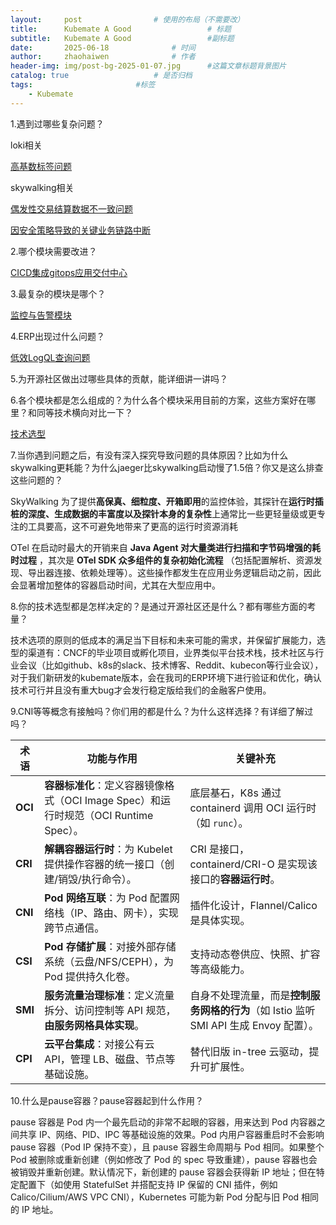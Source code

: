 ```yaml
---
layout:     post   				# 使用的布局（不需要改）
title:      Kubemate A Good           		# 标题 
subtitle:   Kubemate A Good 				#副标题
date:       2025-06-18				# 时间
author:     zhaohaiwen 				# 作者
header-img: img/post-bg-2025-01-07.jpg		#这篇文章标题背景图片
catalog: true 					# 是否归档
tags:						#标签
    - Kubemate
---
```

1.遇到过哪些复杂问题？

loki相关

[高基数标签问题](https://hodie-aurora.github.io/2025/06/03/Kubemate-Loki-%E9%AB%98%E5%9F%BA%E6%95%B0%E6%A0%87%E7%AD%BE%E9%97%AE%E9%A2%98/)

skywalking相关

[偶发性交易结算数据不一致问题](https://hodie-aurora.github.io/2025/06/03/Kubemate-%E9%93%BE%E8%B7%AF%E8%BF%BD%E8%B8%AA-%E5%81%B6%E5%8F%91%E6%80%A7%E4%BA%A4%E6%98%93%E7%BB%93%E7%AE%97%E6%95%B0%E6%8D%AE%E4%B8%8D%E4%B8%80%E8%87%B4%E9%97%AE%E9%A2%98/)

[因安全策略导致的关键业务链路中断](https://hodie-aurora.github.io/2025/06/03/Kubemate-%E9%93%BE%E8%B7%AF%E8%BF%BD%E8%B8%AA-%E5%9B%A0%E5%AE%89%E5%85%A8%E7%AD%96%E7%95%A5%E5%AF%BC%E8%87%B4%E7%9A%84%E5%85%B3%E9%94%AE%E4%B8%9A%E5%8A%A1%E9%93%BE%E8%B7%AF%E4%B8%AD%E6%96%AD/)

2.哪个模块需要改进？

[CICD集成gitops应用交付中心](https://hodie-aurora.github.io/2025/06/03/Kubemate-CICD-%E9%9B%86%E6%88%90-GitOps-%E5%BA%94%E7%94%A8%E4%BA%A4%E4%BB%98%E4%B8%AD%E5%BF%83/)

3.最复杂的模块是哪个？

[监控与告警模块](https://hodie-aurora.github.io/2025/06/03/Kubemate-%E7%9B%91%E6%8E%A7%E4%B8%8E%E5%91%8A%E8%AD%A6%E6%A8%A1%E5%9D%97/)

4.ERP出现过什么问题？

[低效LogQL查询问题](https://hodie-aurora.github.io/2025/06/03/Kubemate-Loki-%E4%BD%8E%E6%95%88LogQL%E6%9F%A5%E8%AF%A2%E9%97%AE%E9%A2%98/)

5.为开源社区做出过哪些具体的贡献，能详细讲一讲吗？

6.各个模块都是怎么组成的？为什么各个模块采用目前的方案，这些方案好在哪里？和同等技术横向对比一下？

[技术选型](https://hodie-aurora.github.io/2025/06/03/Kubemate-%E6%8A%80%E6%9C%AF%E9%80%89%E5%9E%8B/)

7.当你遇到问题之后，有没有深入探究导致问题的具体原因？比如为什么skywalking更耗能？为什么jaeger比skywalking启动慢了1.5倍？你又是这么排查这些问题的？

SkyWalking 为了提供**高保真、细粒度、开箱即用**的监控体验，其探针在**运行时插桩的深度、生成数据的丰富度以及探针本身的复杂性**上通常比一些更轻量级或更专注的工具要高，这不可避免地带来了更高的运行时资源消耗

OTel 在启动时最大的开销来自  **Java Agent 对大量类进行扫描和字节码增强的耗时过程** ，其次是  **OTel SDK 众多组件的复杂初始化流程** （包括配置解析、资源发现、导出器连接、依赖处理等）。这些操作都发生在应用业务逻辑启动之前，因此会显著增加整体的容器启动时间，尤其在大型应用中。

8.你的技术选型都是怎样决定的？是通过开源社区还是什么？都有哪些方面的考量？

技术选项的原则的低成本的满足当下目标和未来可能的需求，并保留扩展能力，选型的渠道有：CNCF的毕业项目或孵化项目，业界类似平台技术栈，技术社区与行业会议（比如github、k8s的slack、技术博客、Reddit、kubecon等行业会议），对于我们新研发的kubemate版本，会在我司的ERP环境下进行验证和优化，确认技术可行并且没有重大bug才会发行稳定版给我们的金融客户使用。

9.CNI等等概念有接触吗？你们用的都是什么？为什么这样选择？有详细了解过吗？

| 术语          | 功能与作用                                                                                    | 关键补充                                                                                    |
| ------------- | --------------------------------------------------------------------------------------------- | ------------------------------------------------------------------------------------------- |
| **OCI** | **容器标准化**：定义容器镜像格式（OCI Image Spec）和运行时规范（OCI Runtime Spec）。    | 底层基石，K8s 通过 containerd 调用 OCI 运行时（如 `runc`）。                              |
| **CRI** | **解耦容器运行时**：为 Kubelet 提供操作容器的统一接口（创建/销毁/执行命令）。           | CRI 是接口，containerd/CRI-O 是实现该接口的**容器运行时**。                           |
| **CNI** | **Pod 网络互联**：为 Pod 配置网络栈（IP、路由、网卡），实现跨节点通信。                 | 插件化设计，Flannel/Calico 是具体实现。                                                     |
| **CSI** | **Pod 存储扩展**：对接外部存储系统（云盘/NFS/CEPH），为 Pod 提供持久化卷。              | 支持动态卷供应、快照、扩容等高级能力。                                                      |
| **SMI** | **服务流量治理标准**：定义流量拆分、访问控制等 API 规范，**由服务网格具体实现**。 | 自身不处理流量，而是**控制服务网格的行为**（如 Istio 监听 SMI API 生成 Envoy 配置）。 |
| **CPI** | **云平台集成**：对接公有云 API，管理 LB、磁盘、节点等基础设施。                         | 替代旧版 in-tree 云驱动，提升可扩展性。                                                     |

10.什么是pause容器？pause容器起到什么作用？

pause 容器是 Pod 内一个最先启动的非常不起眼的容器，用来达到 Pod 内容器之间共享 IP、网络、PID、IPC 等基础设施的效果。Pod 内用户容器重启时不会影响 pause 容器（Pod IP 保持不变），且 pause 容器生命周期与 Pod 相同。如果整个 Pod 被删除或重新创建（例如修改了 Pod 的 spec 导致重建），pause 容器也会被销毁并重新创建。默认情况下，新创建的 pause 容器会获得新 IP 地址；但在特定配置下（如使用 StatefulSet 并搭配支持 IP 保留的 CNI 插件，例如 Calico/Cilium/AWS VPC CNI），Kubernetes 可能为新 Pod 分配与旧 Pod 相同的 IP 地址。
